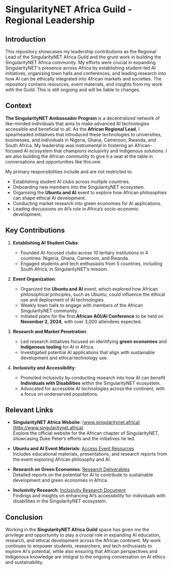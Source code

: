 # SingularityNET Africa Guild - Regional Leadership

## Introduction

This repository showcases my leadership contributions as the Regional Lead of the SingularityNET Africa Guild and the grunt work in building the SingularityNET Africa community. My efforts were crucial in expanding SingularityNET's presence across Africa by establishing student-led AI initiatives, organising town halls and conferences, and leading research into how AI can be ethically integrated into African markets and societies. The repository contains resources, event materials, and insights from my work with the Guild. This is still ongoing and will be liable to changes.

## Context

**The SingularityNET Ambassador Program** is a decentralized network of like-minded individuals that aims to make advanced AI technologies accessible and beneficial to all. As the **African Regional Lead**, I spearheaded initiatives that introduced these technologies to universities, businesses, and individuals in Nigeria, Ghana, Cameroon, Rwanda, and South Africa. My leadership was instrumental in fostering an African-focused AI ecosystem that champions inclusivity and Indigenous solutions. I am also building the African community to give it a seat at the table in conversations and opportunities like this one.

My primary responsibilities include and are not restricted to:
- Establishing student AI clubs across multiple countries.
- Onboarding new members into the SingularityNET ecosystem.
- Organising the **Ubuntu and AI** event to explore how African philosophies can shape ethical AI development.
- Conducting market research into green economies for AI applications.
- Leading discussions on AI’s role in Africa’s socio-economic development.

## Key Contributions

1. **Establishing AI Student Clubs**:
   - Founded AI-focused clubs across 10 tertiary institutions in 4 countries: Nigeria, Ghana, Cameroon, and Rwanda.
   - Engaged students and tech enthusiasts from 5 countries, including South Africa, in SingularityNET’s mission.

2. **Event Organization**:
   - Organized the **Ubuntu and AI** event, which explored how African philosophical principles, such as Ubuntu, could influence the ethical use and deployment of AI technologies.
   - Weekly town halls to engage with members of the African SingularityNET community.
   - Initiated plans for the first **African AGI/AI Conference** to be held on **November 2, 2024**, with over 3,000 attendees expected.

3. **Research and Market Penetration**:
   - Led research initiatives focused on identifying **green economies** and **Indigenous tooling** for AI in Africa.
   - Investigated potential AI applications that align with sustainable development and ethical technology use.

4. **Inclusivity and Accessibility**:
   - Promoted inclusivity by conducting research into how AI can benefit **Individuals with Disabilities** within the SingularityNET ecosystem.
   - Advocated for accessible AI technologies across the continent, with a focus on underserved populations.

## Relevant Links

- **SingularityNET Africa Website**: [www.singularitynet.africa](http://www.singularitynet.africa)  
  Explore the official website for the African chapter of SingularityNET, showcasing Duke Peter’s efforts and the initiatives he led.

- **Ubuntu and AI Event Materials**: [Access Event Resources](https://drive.google.com/drive/folders/1acQT9HZp2YJmZUPK4yYKVp8nUYW4QPdT)  
  Includes educational materials, presentations, and research reports from the event exploring African philosophy and AI.

- **Research on Green Economies**: [Research Deliverables](https://drive.google.com/drive/folders/1acQT9HZp2YJmZUPK4yYKVp8nUYW4QPdT)  
  Detailed reports on the potential for AI to contribute to sustainable development and green economies in Africa.

- **Inclusivity Research**: [Inclusivity Research Document](https://docs.google.com/document/d/1Rgr_ogPwY_ou9feIccMWkFwcamkVawS46wMik2Jf9VU/edit?tab=t.0#heading=h.b6igcokylqoh)  
  Findings and insights on enhancing AI’s accessibility for individuals with disabilities in the SingularityNET ecosystem.

## Conclusion

Working in the **SingularityNET Africa Guild** space has given me the privilege and opportunity to play a crucial role in expanding AI education, research, and ethical development across the African continent. My work continues to empower students, researchers, and tech enthusiasts to explore AI's potential, while also ensuring that African perspectives and Indigenous knowledge are integral to the ongoing conversation on AI ethics and sustainability.
